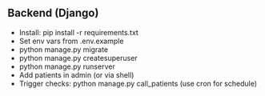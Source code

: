 Backend (Django)
----------------
- Install: pip install -r requirements.txt
- Set env vars from .env.example
- python manage.py migrate
- python manage.py createsuperuser
- python manage.py runserver
- Add patients in admin (or via shell)
- Trigger checks: python manage.py call_patients (use cron for schedule)
